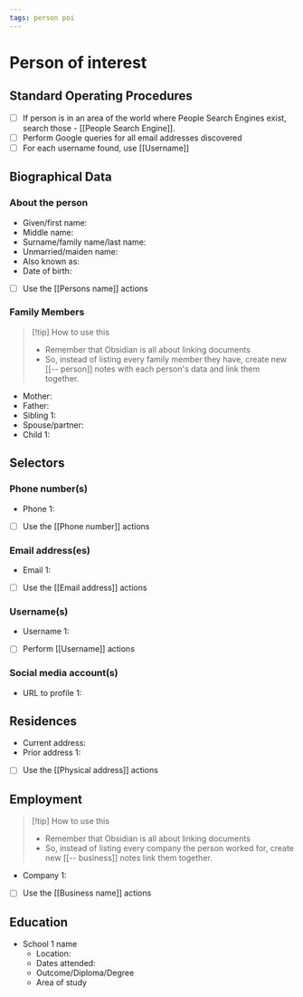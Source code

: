 ```yaml
---
tags: person poi
---
```

# Person of interest
## Standard Operating Procedures
- [ ] If person is in an area of the world where People Search Engines exist, search those - [[People Search Engine]].
- [ ] Perform Google queries for all email addresses discovered
- [ ] For each username found, use [[Username]]

## Biographical Data
### About the person
- Given/first name:
- Middle name:
- Surname/family name/last name:
- Unmarried/maiden name:
- Also known as:
- Date of birth:
- [ ] Use the [[Persons name]] actions

### Family Members
> [!tip] How to use this
> - Remember that Obsidian is all about linking documents 
> - So, instead of listing every family member they have, create new [[-- person]] notes with each person's data and link them together.

- Mother: 
- Father:
- Sibling 1: 
- Spouse/partner: 
- Child 1:

## Selectors
### Phone number(s)
- Phone 1:
- [ ] Use the [[Phone number]] actions

### Email address(es)
- Email 1:
- [ ] Use the [[Email address]] actions

### Username(s)
- Username 1:
- [ ] Perform [[Username]] actions

### Social media account(s)
- URL to profile 1:

## Residences
- Current address: 
- Prior address 1:
- [ ] Use the [[Physical address]] actions

## Employment
> [!tip] How to use this
> - Remember that Obsidian is all about linking documents 
> - So, instead of listing every company the person worked for, create new [[-- business]] notes link them together.

- Company 1: 
- [ ] Use the [[Business name]] actions

## Education
- School 1 name
	- Location:
	- Dates attended:
	- Outcome/Diploma/Degree
	- Area of study